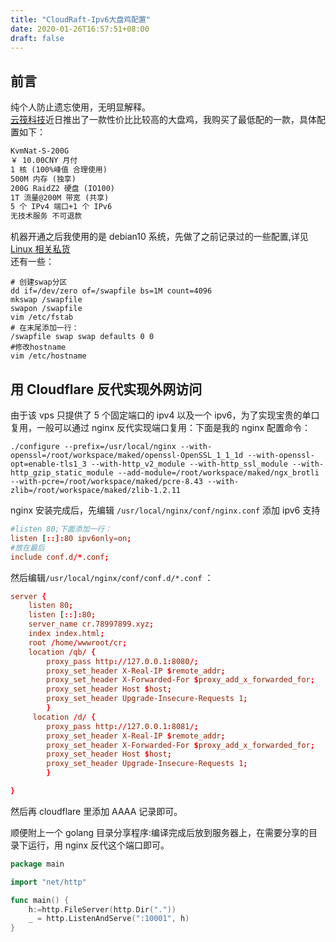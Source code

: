 ```yaml
---
title: "CloudRaft-Ipv6大盘鸡配置"
date: 2020-01-26T16:57:51+08:00
draft: false
---
```


## 前言

纯个人防止遗忘使用，无明显解释。  
[云筏科技](www.cloudraft.cn)近日推出了一款性价比比较高的大盘鸡，我购买了最低配的一款，具体配置如下：

```markdown
KvmNat-S-200G
￥ 10.00CNY 月付
1 核 (100%峰值 合理使用)
500M 内存 (独享)
200G RaidZ2 硬盘 (IO100)
1T 流量@200M 带宽 (共享)
5 个 IPv4 端口+1 个 IPv6
无技术服务 不可退款
```

机器开通之后我使用的是 debian10 系统，先做了之前记录过的一些配置,详见[Linux 相关私货](https://78997899.xyz/posts/linux-micro-thing.html)  
还有一些：

```shell
# 创建swap分区
dd if=/dev/zero of=/swapfile bs=1M count=4096
mkswap /swapfile
swapon /swapfile
vim /etc/fstab
# 在末尾添加一行：
/swapfile swap swap defaults 0 0
#修改hostname
vim /etc/hostname
```

## 用 Cloudflare 反代实现外网访问

由于该 vps 只提供了 5 个固定端口的 ipv4 以及一个 ipv6，为了实现宝贵的单口复用，一般可以通过 nginx 反代实现端口复用：下面是我的 nginx 配置命令：

```shell
./configure --prefix=/usr/local/nginx --with-openssl=/root/workspace/maked/openssl-OpenSSL_1_1_1d --with-openssl-opt=enable-tls1_3 --with-http_v2_module --with-http_ssl_module --with-http_gzip_static_module --add-module=/root/workspace/maked/ngx_brotli --with-pcre=/root/workspace/maked/pcre-8.43 --with-zlib=/root/workspace/maked/zlib-1.2.11
```

nginx 安装完成后，先编辑 `/usr/local/nginx/conf/nginx.conf` 添加 ipv6 支持

```conf
#listen 80;下面添加一行：
listen [::]:80 ipv6only=on;
#放在最后
include conf.d/*.conf;
```

然后编辑`/usr/local/nginx/conf/conf.d/*.conf` ：

```conf
server {
    listen 80;
    listen [::]:80;
    server_name cr.78997899.xyz;
    index index.html;
    root /home/wwwroot/cr;
    location /qb/ {
        proxy_pass http://127.0.0.1:8080/;
        proxy_set_header X-Real-IP $remote_addr;
        proxy_set_header X-Forwarded-For $proxy_add_x_forwarded_for;
        proxy_set_header Host $host;
        proxy_set_header Upgrade-Insecure-Requests 1;
        }
     location /d/ {
        proxy_pass http://127.0.0.1:8081/;
        proxy_set_header X-Real-IP $remote_addr;
        proxy_set_header X-Forwarded-For $proxy_add_x_forwarded_for;
        proxy_set_header Host $host;
        proxy_set_header Upgrade-Insecure-Requests 1;
        }

}
```

然后再 cloudflare 里添加 AAAA 记录即可。

顺便附上一个 golang 目录分享程序:编译完成后放到服务器上，在需要分享的目录下运行，用 nginx 反代这个端口即可。

```go
package main

import "net/http"

func main() {
	h:=http.FileServer(http.Dir("."))
	_ = http.ListenAndServe(":10001", h)
}
```
